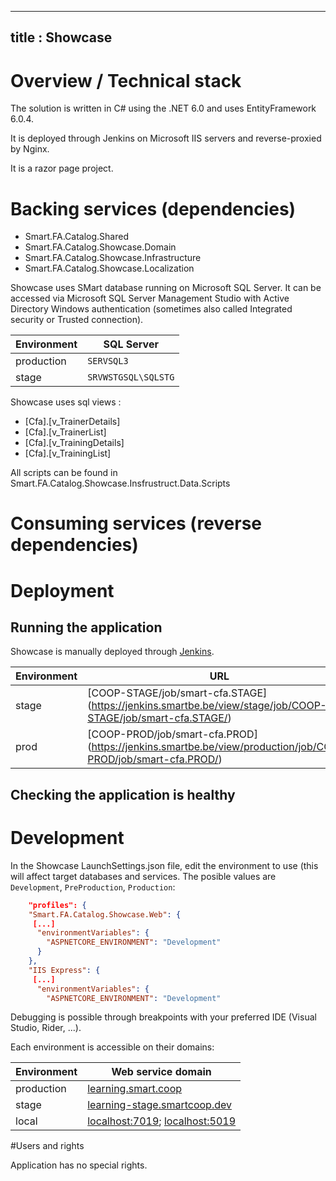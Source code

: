 ----
title : Showcase
----

# Overview / Technical stack

The solution is written in C# using the .NET 6.0 and uses EntityFramework 6.0.4.

It is deployed through Jenkins on Microsoft IIS servers and reverse-proxied by
Nginx.

It is a razor page project.


# Backing services (dependencies)

* Smart.FA.Catalog.Shared
* Smart.FA.Catalog.Showcase.Domain
* Smart.FA.Catalog.Showcase.Infrastructure
* Smart.FA.Catalog.Showcase.Localization

Showcase uses SMart database running on Microsoft SQL Server. It can be accessed
via Microsoft SQL Server Management Studio with Active Directory Windows
authentication (sometimes also called Integrated security or Trusted connection).

| Environment | SQL Server          |
| ----------- | ------------------- |
| production  | `SERVSQL3`          |
| stage       | `SRVWSTGSQL\SQLSTG` |

Showcase uses sql views  :

* [Cfa].[v_TrainerDetails]
* [Cfa].[v_TrainerList]
* [Cfa].[v_TrainingDetails]
* [Cfa].[v_TrainingList]

All scripts can be found in Smart.FA.Catalog.Showcase.Insfrustruct.Data.Scripts


# Consuming services (reverse dependencies)

# Deployment

## Running the application

Showcase is manually deployed through [Jenkins](https://jenkins.smartbe.be).


| Environment  | URL                                                                                                               |
| -----------  | ----------------------------------------------------------------------------------------------------------------- |         
| stage        | [COOP-STAGE/job/smart-cfa.STAGE] (https://jenkins.smartbe.be/view/stage/job/COOP-STAGE/job/smart-cfa.STAGE/)      |
| prod         | [COOP-PROD/job/smart-cfa.PROD] (https://jenkins.smartbe.be/view/production/job/COOP-PROD/job/smart-cfa.PROD/)     |


## Checking the application is healthy


# Development

In the Showcase LaunchSettings.json file, edit the environment to use (this will affect target databases and
services. The posible values are `Development`, `PreProduction`, `Production`:
``` json
    "profiles": {
    "Smart.FA.Catalog.Showcase.Web": {
     [...]
      "environmentVariables": {
        "ASPNETCORE_ENVIRONMENT": "Development"
      }
    },
    "IIS Express": {
     [...]
      "environmentVariables": {
        "ASPNETCORE_ENVIRONMENT": "Development"
```
Debugging is possible through breakpoints with your preferred IDE (Visual
Studio, Rider, ...).

Each environment is accessible on their domains:

| Environment       | Web service domain                                                                        |
| ----------------- | ----------------------------------------------------------------------------------------- |
| production        | [learning.smart.coop](https://learning.smart.coop/)                                       |
| stage             | [learning-stage.smartcoop.dev](https://learning-stage.smartcoop.dev/)                     |
| local             | [localhost:7019](https://localhost:7019); [localhost:5019](http://localhost:5019)         |

#Users and rights

Application has no special rights.
